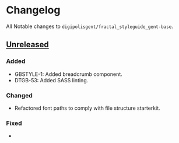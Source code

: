 # Changelog
All Notable changes to `digipolisgent/fractal_styleguide_gent-base`.



## [Unreleased]
### Added
* GBSTYLE-1: Added breadcrumb component.
* DTGB-53: Added SASS linting.

### Changed
* Refactored font paths to comply with file structure starterkit.

### Fixed
*



[Unreleased]: https://bitbucket.org/digipolisgent/fractal_styleguide_gent-base/branches/compare/develop%0Dmaster
